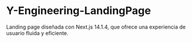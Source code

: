 # Y-Engineering-LandingPage
Landing page diseñada con Next.js 14.1.4, que ofrece una experiencia de usuario fluida y eficiente.
